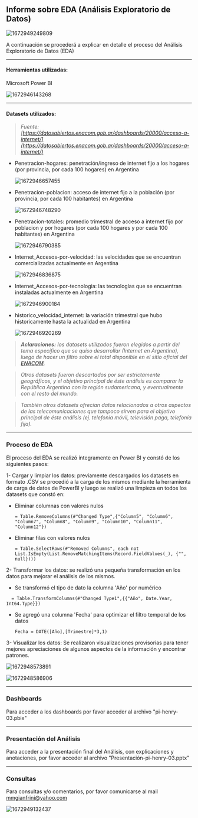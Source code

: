 ## **Informe sobre EDA (Análisis Exploratorio de Datos)**

![1672949249809](image/Informe-EDA/1672949249809.png)

A continuación se procederá a explicar en detalle el proceso del Análisis Exploratorio de Datos (EDA)

---



#### Herramientas utilizadas:

Microsoft Power BI

![1672946143268](image/Informe-EDA/1672946143268.png)

---

#### Datasets utilizados:

> *Fuente: [https://datosabiertos.enacom.gob.ar/dashboards/20000/acceso-a-internet/](https://datosabiertos.enacom.gob.ar/dashboards/20000/acceso-a-internet/)*

* Penetracion-hogares: penetración/ingreso de internet fijo a los hogares (por provincia, por cada 100 hogares) en Argentina

  ![1672946657455](image/Informe-EDA/1672946657455.png)
* Penetracion-poblacion: acceso de internet fijo a la población (por provincia, por cada 100 habitantes) en Argentina

  ![1672946748290](image/Informe-EDA/1672946748290.png)
* Penetracion-totales: promedio trimestral de acceso a internet fijo por poblacion y por hogares (por cada 100 hogares y por cada 100 habitantes) en Argentina

  ![1672946790385](image/Informe-EDA/1672946790385.png)
* Internet_Accesos-por-velocidad: las velocidades que se encuentran comercializadas actualmente en Argentina

  ![1672946836875](image/Informe-EDA/1672946836875.png)
* Internet_Accesos-por-tecnologia: las tecnologías que se encuentran instaladas actualmente en Argentina

  ![1672946900184](image/Informe-EDA/1672946900184.png)
* historico_velocidad_internet: la variación trimestral que hubo historicamente hasta la actualidad en Argentina

  ![1672946920269](image/Informe-EDA/1672946920269.png)

> ***Aclaraciones:** los datasets utilizados fueron elegidos a partir del tema específico que se quiso desarrollar (Internet en Argentina), luego de hacer un filtro sobre el total disponible en el sitio oficial del [ENACOM](https://datosabiertos.enacom.gob.ar/dashboards/20000/acceso-a-internet/).*

> *Otros datasets fueron descartados por ser estrictamente geográficos, y el objetivo principal de éste análisis es comparar la República Argentina con la región sudamericana, y eventualmente con el resto del mundo.*

> *También otros datasets ofrecían datos relacionados a otros aspectos de las telecomunicaciones que tampoco sirven para el objetivo principal de éste análisis (ej. telefonía móvil, televisión paga, telefonía fija).*

---

### Proceso de EDA

El proceso del EDA se realizó íntegramente en Power BI y constó de los siguientes pasos:

1- Cargar y limpiar los datos: previamente descargados los datasets en formato .CSV se procedió a la carga de los mismos mediante la herramienta de carga de datos de PowerBI y luego se realizó una limpieza en todos los datasets que constó en:

- Eliminar columnas con valores nulos

  ```DAX
  = Table.RemoveColumns(#"Changed Type",{"Column5", "Column6", "Column7", "Column8", "Column9", "Column10", "Column11", "Column12"})
  ```
- Eliminar filas con valores nulos

  ```
  = Table.SelectRows(#"Removed Columns", each not List.IsEmpty(List.RemoveMatchingItems(Record.FieldValues(_), {"", null})))
  ```

2- Transformar los datos: se realizó una pequeña transformación en los datos para mejorar el análisis de los mismos.

- Se transformó el tipo de dato la columna 'Año' por numérico

```
  = Table.TransformColumns(#"Changed Type1",{{"Año", Date.Year, Int64.Type}})
```

- Se agregó una columna 'Fecha' para optimizar el filtro temporal de los datos

  ```
  Fecha = DATE([Año],[Trimestre]*3,1) 
  ```


3- Visualizar los datos: Se realizaron visualizaciones provisorias para tener mejores apreciaciones de algunos aspectos de la información y encontrar patrones.

![1672948573891](image/Informe-EDA/1672948573891.png)

![1672948586906](image/Informe-EDA/1672948586906.png)

---

### Dashboards

Para acceder a los dashboards por favor acceder al archivo "pi-henry-03.pbix"

---

### Presentación del Análisis

Para acceder a la presentación final del Análisis, con explicaciones y anotaciones, por favor acceder al archivo "Presentación-pi-henry-03.pptx"

---

### Consultas

Para consultas y/o comentarios, por favor comunicarse al mail mmgianfrini@yahoo.com

![1672949132437](image/Informe-EDA/1672949132437.png)
